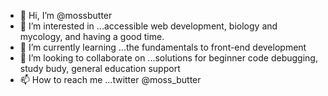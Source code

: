 - 👋 Hi, I’m @mossbutter
- 👀 I’m interested in ...accessible web development, biology and mycology, and having a good time.
- 🌱 I’m currently learning ...the fundamentals to front-end development
- 💞️ I’m looking to collaborate on ...solutions for beginner code debugging, study budy, general education support
- 📫 How to reach me ...twitter @moss_butter

<!---
mossbutter/mossbutter is a ✨ special ✨ repository because its `README.md` (this file) appears on your GitHub profile.
You can click the Preview link to take a look at your changes.
--->
